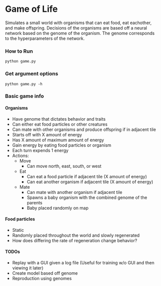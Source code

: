 # Game of Life

Simulates a small world with organisms that can eat food, eat eachother,
and make offspring. Decisions of the organisms are based off a neural network
based on the genome of the organism. The genome corresponds to the hyperparameters
of the network.


### How to Run

```
python game.py
```

### Get argument options

```
python game.py -h
```

### Basic game info

#### Organisms

- Have genome that dictates behavior and traits
- Can either eat food particles or other creatures
- Can mate with other organisms and produce offspring if in adjacent tile
- Starts off with X amount of energy
- Has X amount of maximum amount of energy
- Gain energy by eating food particles or organism
- Each turn expends 1 energy
- Actions:
    - Move
      - Can move north, east, south, or west
    - Eat
      - Can eat a food particle if adjacent tile (X amount of energy)
      - Can eat another organism if adjacent tile (X amount of energy)
    - Mate
      - Can mate with another organism if adjacent tile
      - Spawns a baby organism with the combined genome of the parents
      - Baby placed randomly on map

#### Food particles
- Static
- Randomly placed throughout the world and slowly regenerated
- How does differing the rate of regeneration change behavior?


#### TODOs

- Replay with a GUI given a log file (Useful for training w/o GUI and then viewing it later)
- Create model based off genome
- Reproduction using genomes

